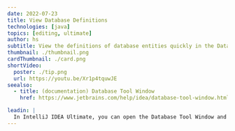 ```yaml
---
date: 2022-07-23
title: View Database Definitions
technologies: [java]
topics: [editing, ultimate]
author: hs
subtitle: View the definitions of database entities quickly in the Database Tool Window
thumbnail: ./thumbnail.png
cardThumbnail: ./card.png
shortVideo:
  poster: ./tip.png
  url: https://youtu.be/Xr1p4tquwJE
seealso:
  - title: (documentation) Database Tool Window
    href: https://www.jetbrains.com/help/idea/database-tool-window.html

leadin: |
  In IntelliJ IDEA Ultimate, you can open the Database Tool Window and use **␣** (macOS) or **Space** (Windows/Linux) to view definitions of database entities including tables, views, sequences, triggers and more!
---
```

